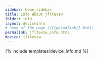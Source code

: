 ```yaml
---
sidebar: home_sidebar
title: Info about jfltevzw
folder: info
layout: deviceinfo
# name of the page (/{{permalink}}.html)
permalink: jfltevzw_info.html
device: jfltevzw
---
```

{% include templates/device_info.md %}
